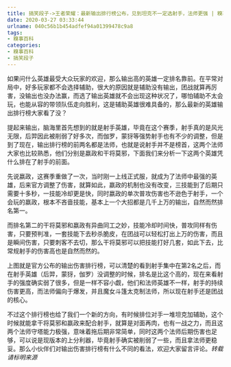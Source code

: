 ```yaml
---
title: 搞笑段子->王者荣耀：最新输出排行榜公布，见到坦克不一定选射手，法师更强 | 糗事百科
date: 2020-03-27 03:33:44
urlname: 040c56b1b454adfef94a01399478c9a8
tags: 
- 糗事百科
categories:
- 糗事百科
- 搞笑段子
---
```

如果问什么英雄最受大众玩家的欢迎，那么输出高的英雄一定排名靠前。在平常对局中，好多玩家都不会选择辅助，很大的原因就是辅助没有输出，团战就算再厉害，没输出也没办法赢，而选了输出英雄就不会出现这种状况了，哪怕辅助不太会玩，也能从容的带领队伍走向胜利，这是辅助英雄很难具备的，那么最新的英雄输出排行榜大家看了没？

提起来输出，脑海里首先想到的就是射手英雄，毕竟在这个赛季，射手真的是风光无限，后羿因此被削弱了好多次，而伽罗，蒙犽等强势射手也有不少的调整，但是到了现在，输出排行榜的前两名都是法师，也就是说射手并不是榜首，这两个法师大家也比较熟悉，他们分别是嬴政和干将莫邪，下面我们来分析一下这两个英雄凭什么排在了射手的前面。

先说嬴政，这赛季重做了一次，当时刚一上线正式服，就成为了法师中最强的英雄，后来官方调整了伤害，就算如此，嬴政的机制也没有改变，三技能到了后期只需要十多秒，一技能冷却更是快，同时嬴政的单次普攻伤害也不逊色于射手，一个会玩的嬴政，根本不吝啬技能，基本上一个大招都是几千上万的输出，自然而然排名第一。

而排名第二的干将莫邪和嬴政有异曲同工之妙，技能冷却时间快，普攻同样有伤害，只要预判准，一套技能下去秒杀脆皮，在团战可以轻松打出上万的伤害，而且是瞬间伤害，只要刺客不去切，那么干将莫邪可以把技能打好几套，如此下去，比常规射手的伤害高也是自然而然的。

上图就是官方公布的输出伤害排行榜，可以清楚的看到射手集中在第2名之后，而在射手英雄（后羿，蒙犽，伽罗）没调整的时候，排名是比这个高的，现在来看射手的强度确实弱了很多，但是一样不容小觑，他们和法师英雄不一样，射手的持续伤害更高，而法师偏向于爆发，并且魔女斗篷太克制法师，所以现在射手还是团战的核心。

不过这个排行榜也给了我们一个新的方向，有时候排位对手一堆坦克加辅助，这个时候就能拿干将莫邪和嬴政来配合射手，就算是对面再肉，也有一战之力，而且这两个法师守塔能力极强，意味着拖后期非常简单，同时这两个法师后期伤害也足够，可以说是现版本的上分利器，毕竟射手确实被削弱了一些，而且拿法师更稳妥。那么小伙伴们对输出伤害排行榜有什么不同的看法，欢迎大家留言评论。*转载请标明来源*


